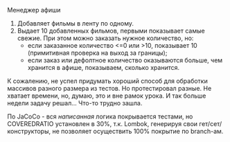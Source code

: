 Менеджер афиши

1. Добавляет фильмы в ленту по одному.
1. Выдает 10 добавленных фильмов, первыми показывает самые свежие.
    При этом можно заказать нужное количество, но:
    * если заказанное количество <=0 или >10, показывает 10 (примитивная проверка на выход за границы);
    * если заказ или дефолтное количество оказываются больше, чем хранится в афише, показываем, сколько хранится.
   
К сожалению, не успел придумать хороший способ для обработки массивов разного размера из тестов. Но протестировал 
разные. Не хватает времени, но, думаю, это и вне рамок урока. И так больше недели задачу решал... Что-то трудно зашла.

По JaCoCo - вся _написанная_ логика покрывается тестами, но COVEREDRATIO установлен в 30%, т.к. Lombok, генерируя 
свои гет/сет/конструкторы, не позволяет осуществить 100% покрытие по branch-ам.
